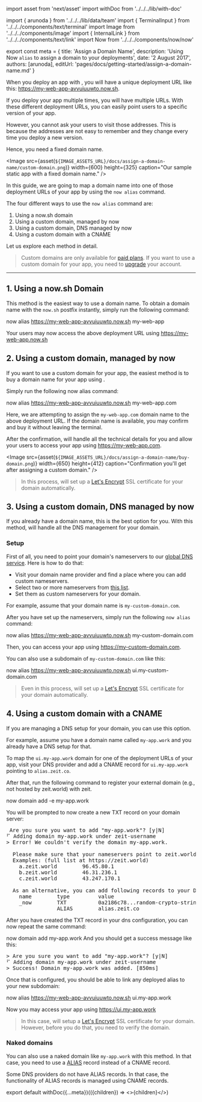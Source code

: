 import asset from 'next/asset'
import withDoc from '../../../lib/with-doc'

import { arunoda } from '../../../lib/data/team'
import { TerminalInput } from '../../../components/text/terminal'
import Image from '../../../components/image'
import { InternalLink } from '../../../components/text/link'
import Now from '../../../components/now/now'

export const meta = {
  title: 'Assign a Domain Name',
  description: 'Using Now `alias` to assign a domain to your deployments',
  date: '2 August 2017',
  authors: [arunoda],
  editUrl: 'pages/docs/getting-started/assign-a-domain-name.md'
}

When you deploy an app with <Now color="000"/>, you will have a unique deployment URL like this: <https://my-web-app-avvuiuuwto.now.sh>.

If you deploy your app multiple times, you will have multiple URLs. With these different deployment URLs, you can easily point users to a specific version of your app.

However, you cannot ask your users to visit those addresses. This is because the addresses are not easy to remember and they change every time you deploy a new version.

Hence, you need a fixed domain name.

<Image
  src={asset(`${IMAGE_ASSETS_URL}/docs/assign-a-domain-name/custom-domain.png`)}
  width={600}
  height={325}
  caption="Our sample static app with a fixed domain name."
/>

In this guide, we are going to map a domain name into one of those deployment URLs of your app by using the `now alias` command.

The four different ways to use the `now alias` command are:

1. <InternalLink href="#1.-using-a-now.sh-domain">Using a now.sh domain</InternalLink>
2. <InternalLink href="#2.-using-a-custom-domain,-managed-by-now">Using a custom domain, managed by now</InternalLink>
3. <InternalLink href="#3.-using-a-custom-domain,-dns-managed-by-now">Using a custom domain, DNS managed by now</InternalLink>
4. <InternalLink href="#4.-using-a-custom-domain-with-a-cname">Using a custom domain with a CNAME</InternalLink>

Let us explore each method in detail.

> Custom domains are only available for [paid plans](https://zeit.co/pricing). If you want to use a custom domain for your app, you need to [upgrade](https://zeit.co/account/plan) your account.

---

## 1. Using a now.sh Domain

This method is the easiest way to use a domain name. To obtain a domain name with the `now.sh` postfix instantly, simply run the following command:

<TerminalInput>now alias https://my-web-app-avvuiuuwto.now.sh my-web-app</TerminalInput>

Your users may now access the above deployment URL using <https://my-web-app.now.sh>

## 2. Using a custom domain, managed by now

If you want to use a custom domain for your app, the easiest method is to buy a domain name for your app using <Now color="000"/>.

Simply run the following now alias command:

<TerminalInput>now alias https://my-web-app-avvuiuuwto.now.sh my-web-app.com</TerminalInput>

Here, we are attempting to assign the `my-web-app.com` domain name to the above deployment URL. If the domain name is available, you may confirm and buy it without leaving the terminal.

After the confirmation, <Now color="000"/> will handle all the technical details for you and allow your users to access your app using <https://my-web-app.com>.

<Image
  src={asset(`${IMAGE_ASSETS_URL}/docs/assign-a-domain-name/buy-domain.png`)}
  width={650}
  height={412}
  caption="Confirmation you'll get after assigning a custom domain."
/>

> In this process, <Now color="000"/> will set up a [Let's Encrypt](https://letsencrypt.org/) SSL certificate for your domain automatically.

## 3. Using a custom domain, DNS managed by now

If you already have a domain name, this is the best option for you. With this method, <Now color="000"/> will handle all the DNS management for your domain.

### Setup

First of all, you need to point your domain's nameservers to our [global DNS service](https://zeit.co/world). Here is how to do that:

* Visit your domain name provider and find a place where you can add custom nameservers.
* Select two or more nameservers from [this list](https://zeit.co/world#get-started).
* Set them as custom nameservers for your domain.

For example, assume that your domain name is `my-custom-domain.com`.

After you have set up the nameservers, simply run the following `now alias` command:

<TerminalInput>now alias https://my-web-app-avvuiuuwto.now.sh my-custom-domain.com</TerminalInput>

Then, you can access your app using <https://my-custom-domain.com>.

You can also use a subdomain of `my-custom-domain.com` like this:

<TerminalInput>now alias https://my-web-app-avvuiuuwto.now.sh ui.my-custom-domain.com</TerminalInput>

> Even in this process, <Now color="000"/> will set up a [Let's Encrypt](https://letsencrypt.org/) SSL certificate for your domain automatically.

## 4. Using a custom domain with a CNAME

If you are managing a DNS setup for your domain, you can use this option.

For example, assume you have a domain name called `my-app.work` and you already have a DNS setup for that.

To map the `ui.my-app.work` domain for one of the deployment URLs of your app, visit your DNS provider and add a CNAME record for `ui.my-app.work` pointing to `alias.zeit.co`.

After that, run the following command to register your external domain (e.g., not hosted by zeit.world) with zeit.

<TerminalInput>now domain add -e my-app.work</TerminalInput>

You will be prompted to now create a new TXT record on your domain server:
<pre>
 Are you sure you want to add "my-app.work"? [y|N] 
⠋ Adding domain my-app.work under zeit-username
> Error! We couldn't verify the domain my-app.work.

  Please make sure that your nameservers point to zeit.world.
  Examples: (full list at https://zeit.world)
    a.zeit.world        96.45.80.1
    b.zeit.world        46.31.236.1
    c.zeit.world        43.247.170.1

  As an alternative, you can add following records to your DNS settings:
    name        type         value
    _now        TXT          0a2186c78...random-crypto-string....36f6
                ALIAS        alias.zeit.co  
</pre>

After you have created the TXT record in your dns configuration, you can now repeat the same command:

<TerminalInput>now domain add my-app.work</TerminalInput>
And you should get a success message like this:
<pre>
> Are you sure you want to add "my-app.work"? [y|N] 
⠋ Adding domain my-app.work under zeit-username
> Success! Domain my-app.work was added. [850ms]
</pre>

Once that is configured, you should be able to link any deployed alias to your new subdomain:

<TerminalInput>now alias https://my-web-app-avvuiuuwto.now.sh ui.my-app.work</TerminalInput>

Now you may access your app using <https://ui.my-app.work>

> In this case, <Now color="000"/> will setup a [Let's Encrypt](https://letsencrypt.org/) SSL certificate for your domain. However, before you do that, you need to verify the domain.

### Naked domains

You can also use a naked domain like `my-app.work` with this method. In that case, you need to use a [ALIAS](https://support.dnsimple.com/articles/alias-record/) record instead of a CNAME record.

Some DNS providers do not have ALIAS records. In that case, the functionality of ALIAS records is managed using CNAME records.

export default withDoc({...meta})(({children}) => <>{children}</>)
